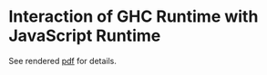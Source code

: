 # Interaction of GHC Runtime with JavaScript Runtime

See rendered [pdf](semantics.pdf) for details.
